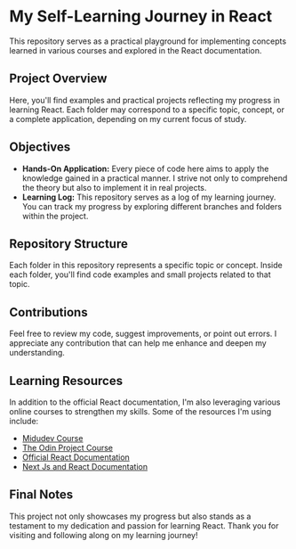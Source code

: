 # My Self-Learning Journey in React

This repository serves as a practical playground for implementing concepts learned in various courses and explored in the React documentation.

## Project Overview

Here, you'll find examples and practical projects reflecting my progress in learning React. Each folder may correspond to a specific topic, concept, or a complete application, depending on my current focus of study.

## Objectives

- **Hands-On Application:** Every piece of code here aims to apply the knowledge gained in a practical manner. I strive not only to comprehend the theory but also to implement it in real projects.
- **Learning Log:** This repository serves as a log of my learning journey. You can track my progress by exploring different branches and folders within the project.

## Repository Structure

Each folder in this repository represents a specific topic or concept. Inside each folder, you'll find code examples and small projects related to that topic.

## Contributions

Feel free to review my code, suggest improvements, or point out errors. I appreciate any contribution that can help me enhance and deepen my understanding.

## Learning Resources

In addition to the official React documentation, I'm also leveraging various online courses to strengthen my skills. Some of the resources I'm using include:

- [Midudev Course](https://www.youtube.com/playlist?list=PLUofhDIg_38q4D0xNWp7FEHOTcZhjWJ29)
- [The Odin Project Course](https://www.theodinproject.com/paths/full-stack-javascript/courses/react)
- [Official React Documentation](https://react.dev/learn)
- [Next Js and React Documentation](https://nextjs.org/learn)

## Final Notes

This project not only showcases my progress but also stands as a testament to my dedication and passion for learning React. Thank you for visiting and following along on my learning journey!